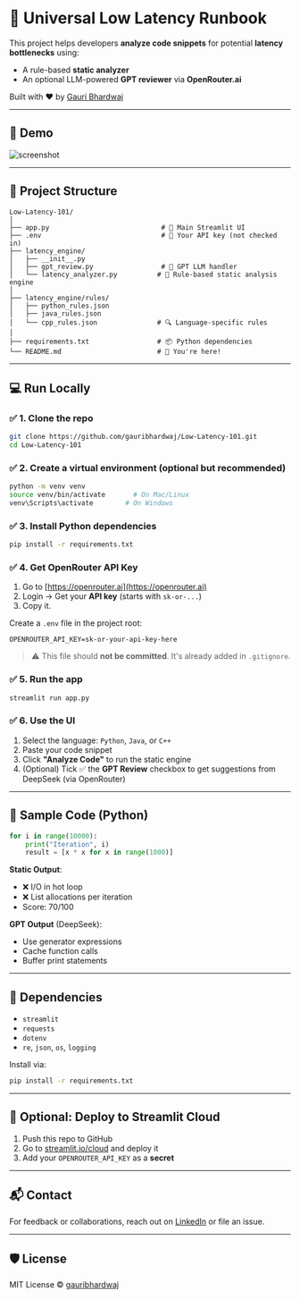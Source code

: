 # 🚀 Universal Low Latency Runbook

This project helps developers **analyze code snippets** for potential **latency bottlenecks** using:
- A rule-based **static analyzer**
- An optional LLM-powered **GPT reviewer** via **OpenRouter.ai**

Built with ❤️ by [Gauri Bhardwaj](https://github.com/gauribhardwaj)

---

## 📸 Demo
![screenshot](https://github.com/gauribhardwaj/Low-Latency-101/assets/demo.png)

---

## 📂 Project Structure

```
Low-Latency-101/
│
├── app.py                            # 🔵 Main Streamlit UI
├── .env                              # 🔐 Your API key (not checked in)
├── latency_engine/
│   ├── __init__.py
│   ├── gpt_review.py                 # 🤖 GPT LLM handler
│   └── latency_analyzer.py          # 🧠 Rule-based static analysis engine
│
├── latency_engine/rules/
│   ├── python_rules.json
│   ├── java_rules.json
│   └── cpp_rules.json               # 🔍 Language-specific rules
│
├── requirements.txt                 # 📦 Python dependencies
└── README.md                        # 📘 You're here!
```

---

## 💻 Run Locally

### ✅ 1. Clone the repo

```bash
git clone https://github.com/gauribhardwaj/Low-Latency-101.git
cd Low-Latency-101
```

### ✅ 2. Create a virtual environment (optional but recommended)

```bash
python -m venv venv
source venv/bin/activate       # On Mac/Linux
venv\Scripts\activate        # On Windows
```

### ✅ 3. Install Python dependencies

```bash
pip install -r requirements.txt
```

### ✅ 4. Get OpenRouter API Key

1. Go to [https://openrouter.ai](https://openrouter.ai)
2. Login → Get your **API key** (starts with `sk-or-...`)
3. Copy it.

Create a `.env` file in the project root:

```env
OPENROUTER_API_KEY=sk-or-your-api-key-here
```

> ⚠️ This file should **not be committed**. It's already added in `.gitignore`.

### ✅ 5. Run the app

```bash
streamlit run app.py
```

### ✅ 6. Use the UI

1. Select the language: `Python`, `Java`, or `C++`
2. Paste your code snippet
3. Click **"Analyze Code"** to run the static engine
4. (Optional) Tick ✅ the **GPT Review** checkbox to get suggestions from DeepSeek (via OpenRouter)

---

## 🧠 Sample Code (Python)

```python
for i in range(10000):
    print("Iteration", i)
    result = [x * x for x in range(1000)]
```

**Static Output**:
- ❌ I/O in hot loop
- ❌ List allocations per iteration
- Score: 70/100

**GPT Output** (DeepSeek):
- Use generator expressions
- Cache function calls
- Buffer print statements

---

## 🧰 Dependencies

- `streamlit`
- `requests`
- `dotenv`
- `re`, `json`, `os`, `logging`

Install via:

```bash
pip install -r requirements.txt
```

---

## 📡 Optional: Deploy to Streamlit Cloud

1. Push this repo to GitHub
2. Go to [streamlit.io/cloud](https://streamlit.io/cloud) and deploy it
3. Add your `OPENROUTER_API_KEY` as a **secret**

---

## 📬 Contact

For feedback or collaborations, reach out on [LinkedIn](https://www.linkedin.com/in/gauribhardwaj) or file an issue.

---

## 🛡️ License

MIT License © [gauribhardwaj](https://github.com/gauribhardwaj)
